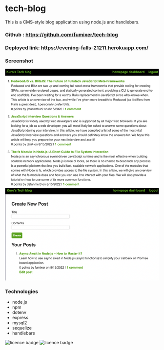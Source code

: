 # tech-blog

This is a CMS-style blog application using node.js and handlebars.

### Github : https://github.com/fumixer/tech-blog

### Deployed link: https://evening-falls-21211.herokuapp.com/

### Screenshot
![Homepage](./public/images/homepage.png)
![Dashboard](./public/images/Dashboard.png)

### Technologies

* node.js
* npm
* dotenv
* express
* mysql2
* sequelize
* handlebars

![licence badge](https://img.shields.io/badge/license-MIT-orange.png)
![licence badge](https://img.shields.io/badge/license-MIT-orange.png)